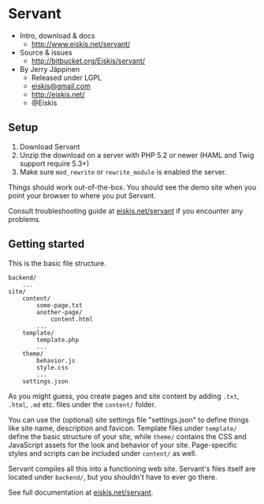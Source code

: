 
# Servant

- Intro, download & docs
	- http://www.eiskis.net/servant/
- Source & issues
	- http://bitbucket.org/Eiskis/servant/
- By Jerry Jäppinen
	- Released under LGPL
	- eiskis@gmail.com
	- http://eiskis.net/
	- @Eiskis



## Setup

1. Download Servant
2. Unzip the download on a server with PHP 5.2 or newer (HAML and Twig support require 5.3+)
3. Make sure `mod_rewrite` or `rewrite_module` is enabled the server.

Things should work out-of-the-box. You should see the demo site when you point your browser to where you put Servant.

Consult troubleshooting guide at [eiskis.net/servant](http://eiskis.net/servant/site/get-started/installation/) if you encounter any problems.



## Getting started

This is the basic file structure.

	backend/
		...
	site/
		content/
			some-page.txt
			another-page/
				content.html
			...
		template/
			template.php
			...
		theme/
			behavior.js
			style.css
			...
		settings.json

As you might guess, you create pages and site content by adding `.txt`, `.html`, `.md` etc. files under the `content/` folder.

You can use the (optional) site settings file "settings.json" to define things like site name, description and favicon. Template files under `template/` define the basic structure of your site, while `theme/` contains the CSS and JavaScript assets for the look and behavior of your site. Page-specific styles and scripts can be included under `content/` as well.

Servant compiles all this into a functioning web site. Servant's files itself are located under `backend/`, but you shouldn't have to ever go there.

See full documentation at [eiskis.net/servant](http://www.eiskis.net/servant/).
